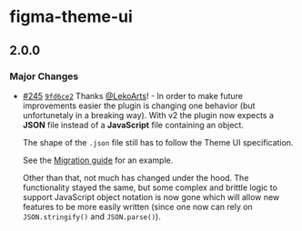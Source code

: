 # figma-theme-ui

## 2.0.0
### Major Changes



- [#245](https://github.com/LekoArts/figma-theme-ui/pull/245) [`9fd6ce2`](https://github.com/LekoArts/figma-theme-ui/commit/9fd6ce252c799bad643f1a2b4b6f158ec44f922c) Thanks [@LekoArts](https://github.com/LekoArts)! - In order to make future improvements easier the plugin is changing one behavior (but unfortunetaly in a breaking way). With v2 the plugin now expects a **JSON** file instead of a **JavaScript** file containing an object.
  
  The shape of the `.json` file still has to follow the Theme UI specification.
  
  See the [Migration guide](https://github.com/LekoArts/figma-theme-ui/blob/main/MIGRATING.md) for an example.
  
  Other than that, not much has changed under the hood. The functionality stayed the same, but some complex and brittle logic to support JavaScript object notation is now gone which will allow new features to be more easily written (since one now can rely on `JSON.stringify()` and `JSON.parse()`).

